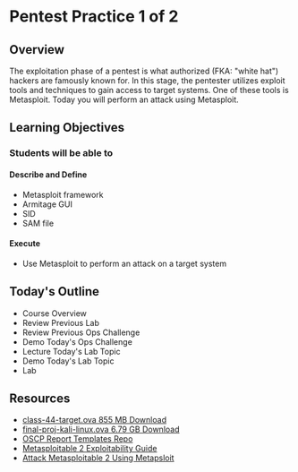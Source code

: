 # Pentest Practice 1 of 2

## Overview

The exploitation phase of a pentest is what authorized (FKA: "white hat") hackers are famously known for. In this stage, the pentester utilizes exploit tools and techniques to gain access to target systems. One of these tools is Metasploit. Today you will perform an attack using Metasploit.

## Learning Objectives

### Students will be able to

#### Describe and Define

- Metasploit framework
- Armitage GUI
- SID
- SAM file

#### Execute

- Use Metasploit to perform an attack on a target system

## Today's Outline

- Course Overview
- Review Previous Lab
- Review Previous Ops Challenge
- Demo Today's Ops Challenge
- Lecture Today's Lab Topic
- Demo Today's Lab Topic
- Lab

## Resources

- [class-44-target.ova 855 MB Download](https://github.com/codefellows/ops-401-cybersecurity-guide/tree/main/curriculum#downloads-table)
- [final-proj-kali-linux.ova 6.79 GB Download](https://github.com/codefellows/ops-401-cybersecurity-guide/tree/main/curriculum#downloads-table)
- [OSCP Report Templates Repo](https://github.com/whoisflynn/OSCP-Exam-Report-Template)
- [Metasploitable 2 Exploitability Guide](https://docs.rapid7.com/metasploit/metasploitable-2-exploitability-guide)
- [Attack Metasploitable 2 Using Metapsloit](https://blog.securelayer7.net/attacking-metasploitable-2-using-metasploit/)
